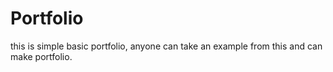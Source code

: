 # Portfolio
this is simple basic portfolio, anyone can take an example from this and can make portfolio.
